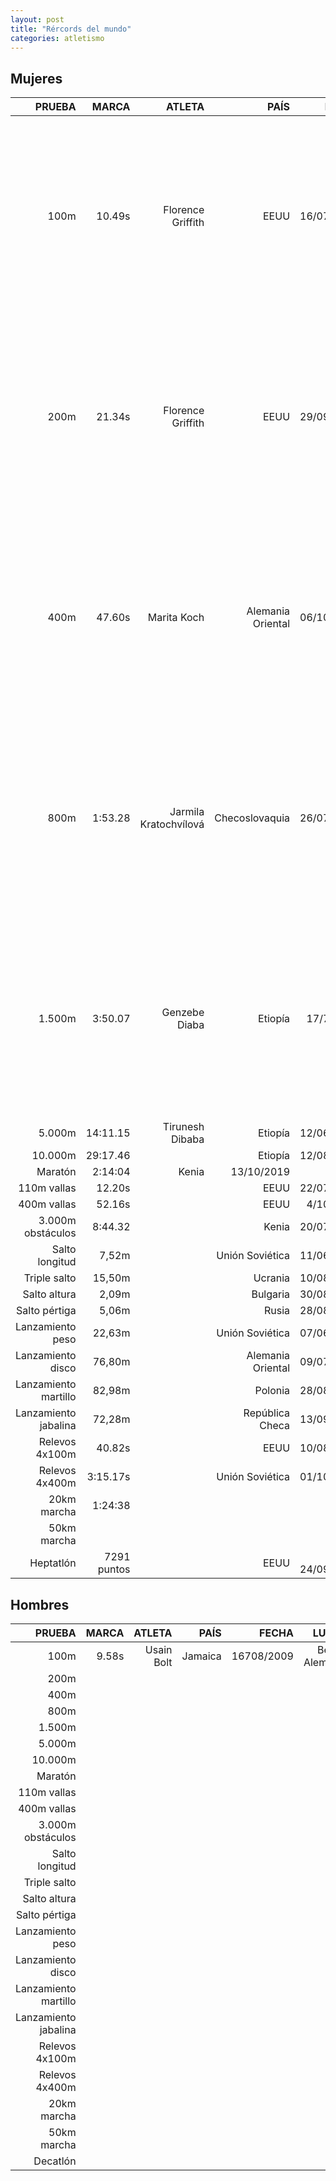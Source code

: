 ```yaml
---
layout: post
title: "Rércords del mundo"
categories: atletismo
---
```


## Mujeres

|PRUEBA|MARCA|ATLETA|PAÍS|FECHA|LUGAR|VÍDEO|
|-------:|------:|-------:|-----:|------:|------:|------:|
|100m|10.49s| Florence Griffith|EEUU|16/07/1988|Indianápolis, EEUU|<iframe width="560" height="315" src="https://www.youtube.com/embed/Mrt9yZL8dbI" title="YouTube video player" frameborder="0" allow="accelerometer; autoplay; clipboard-write; encrypted-media; gyroscope; picture-in-picture" allowfullscreen></iframe>|
|200m|21.34s | Florence Griffith|EEUU |29/09/1988|Seúl, Corea |<iframe width="560" height="315" src="https://www.youtube.com/embed/p5UTjitVC24" title="YouTube video player" frameborder="0" allow="accelerometer; autoplay; clipboard-write; encrypted-media; gyroscope; picture-in-picture" allowfullscreen></iframe>|   
|400m|47.60s|Marita Koch|Alemania Oriental|06/10/1985|Canberra, Australia|<iframe width="560" height="315" src="https://www.youtube.com/embed/Uw0A8HyKWaE" title="YouTube video player" frameborder="0" allow="accelerometer; autoplay; clipboard-write; encrypted-media; gyroscope; picture-in-picture" allowfullscreen></iframe>| 
|800m|1:53.28|Jarmila Kratochvílová|Checoslovaquia|26/07/1983|Munich, Alemania|<iframe width="560" height="315" src="https://www.youtube.com/embed/ObikI1d8xPI" title="YouTube video player" frameborder="0" allow="accelerometer; autoplay; clipboard-write; encrypted-media; gyroscope; picture-in-picture" allowfullscreen></iframe>| 
|1.500m|3:50.07|Genzebe Diaba|Etiopía|17/7/2015|Mónaco, Mónaco|<iframe width="560" height="315" src="https://www.youtube.com/embed/1aE5ZMQwiUE" title="YouTube video player" frameborder="0" allow="accelerometer; autoplay; clipboard-write; encrypted-media; gyroscope; picture-in-picture" allowfullscreen></iframe>| 
|5.000m|14:11.15|Tirunesh Dibaba|Etiopía|12/06/2008|       |        | 
|10.000m|29:17.46|        |Etiopía|12/08/2016|       |        | 
|Maratón|2:14:04         |Kenia|13/10/2019|       |       |        | 
|110m vallas|12.20s|         |EEUU|22/07/2016|       |        | 
|400m vallas|52.16s|         |EEUU|4/10/2019|       |        | 
|3.000m obstáculos|8:44.32|         |Kenia|20/07/2018|       |        | 
|Salto longitud|7,52m|         |Unión Soviética|11/06/1988|       |        | 
|Triple salto|15,50m|         |Ucrania|10/08/1995|       |        | 
|Salto altura|2,09m|         |Bulgaria|30/08/1987|       |        | 
|Salto pértiga|5,06m|         |Rusia|28/08/2009|       |        | 
|Lanzamiento peso|22,63m|         |Unión Soviética|07/06/1987|       |        | 
|Lanzamiento disco|76,80m|         |Alemania Oriental|09/07/1988|       |        | 
|Lanzamiento martillo|82,98m|         |Polonia|28/08/2016|       |        | 
|Lanzamiento jabalina|72,28m|         |República Checa|13/09/2008|       |        | 
|Relevos 4x100m|40.82s|         |EEUU|10/08/2012|       |        | 
|Relevos 4x400m|3:15.17s|         |Unión Soviética|01/10/1988|       |        | 
|20km marcha|1:24:38|         |      |China|06/07/2015|        |      |
|50km marcha|         |         |      |       |       |        | 
|Heptatlón|7291 puntos|         |EEUU|23-24/09/1988|       |     |

## Hombres

|PRUEBA|MARCA|ATLETA|PAÍS|FECHA|LUGAR|VÍDEO|
|-------:|------:|-------:|-----:|------:|------:|------:|
|100m|9.58s  | Usain Bolt|Jamaica|16708/2009|Berlín, Alemania| |
|200m|         |         |      |       |       |        |   
|400m|         |         |      |       |       |        | 
|800m|         |         |      |       |       |        | 
|1.500m|         |         |      |       |       |        | 
|5.000m|         |         |      |       |       |        | 
|10.000m|         |         |      |       |       |        | 
|Maratón|         |         |      |       |       |        | 
|110m vallas|         |         |      |       |       |        | 
|400m vallas|         |         |      |       |       |        | 
|3.000m obstáculos|         |         |      |       |       |        | 
|Salto longitud|         |         |      |       |       |        | 
|Triple salto|         |         |      |       |       |        | 
|Salto altura|         |         |      |       |       |        | 
|Salto pértiga|         |         |      |       |       |        | 
|Lanzamiento peso|         |         |      |       |       |        | 
|Lanzamiento disco|         |         |      |       |       |        | 
|Lanzamiento martillo|         |         |      |       |       |        | 
|Lanzamiento jabalina|         |         |      |       |       |        | 
|Relevos 4x100m|         |         |      |       |       |        | 
|Relevos 4x400m|         |         |      |       |       |        | 
|20km marcha|         |         |      |       |       |        | 
|50km marcha|         |         |      |       |       |        | 
|Decatlón|         |         |      |       |       |     |
